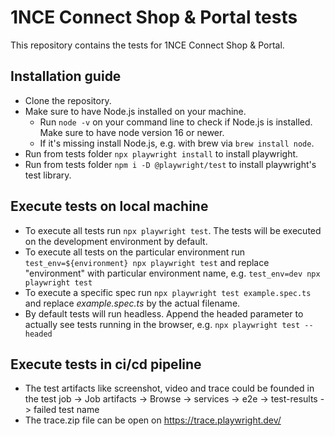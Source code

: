 # 1NCE Connect Shop & Portal tests

This repository contains the tests for 1NCE Connect Shop & Portal.

## Installation guide

-   Clone the repository.
-   Make sure to have Node.js installed on your machine.
    -   Run `node -v` on your command line to check if Node.js is installed. Make sure to have node version 16 or newer.
    -   If it's missing install Node.js, e.g. with brew via `brew install node`.
-   Run from tests folder `npx playwright install` to install playwright.
-   Run from tests folder `npm i -D @playwright/test` to install playwright's test library.

## Execute tests on local machine

-   To execute all tests run `npx playwright test`. The tests will be executed on the development environment by default.
-   To execute all tests on the particular environment run `test_env=${environment} npx playwright test` and replace "environment" with particular environment name, e.g. `test_env=dev npx playwright test`
-   To execute a specific spec run `npx playwright test example.spec.ts` and replace _example.spec.ts_ by the actual filename.
-   By default tests will run headless. Append the headed parameter to actually see tests running in the browser, e.g. `npx playwright test --headed`

## Execute tests in ci/cd pipeline

-   The test artifacts like screenshot, video and trace could be founded in the test job -> Job artifacts -> Browse -> services -> e2e -> test-results -> failed test name
-   The trace.zip file can be open on https://trace.playwright.dev/
